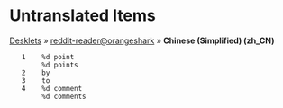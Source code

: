 # Untranslated Items
[Desklets](../../../README.md) &#187; [reddit-reader@orangeshark](../README.md) &#187; **Chinese (Simplified) (zh_CN)**

       1	%d point
            %d points
       2	by
       3	to
       4	%d comment
            %d comments
